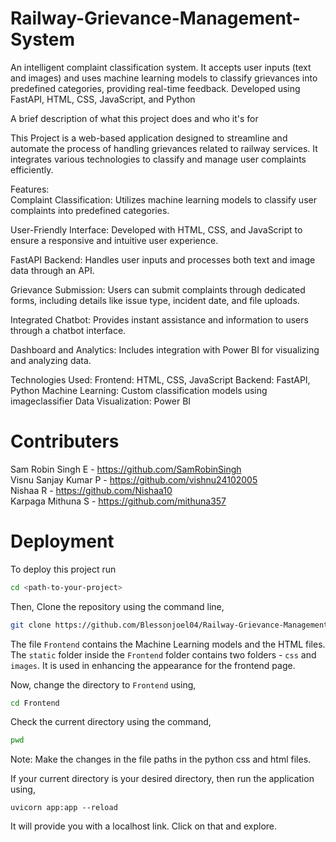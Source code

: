 # Railway-Grievance-Management-System
An intelligent complaint classification system. It accepts user inputs (text and images) and uses machine learning models to classify grievances into predefined categories, providing real-time feedback. Developed using FastAPI, HTML, CSS, JavaScript, and Python

A brief description of what this project does and who it's for

This Project is a web-based application designed to streamline and automate the process of handling grievances related to railway services. It integrates various technologies to classify and manage user complaints efficiently.

Features:   
Complaint Classification: Utilizes machine learning models to classify user complaints into predefined categories.

User-Friendly Interface: Developed with HTML, CSS, and JavaScript to ensure a responsive and intuitive user experience.

FastAPI Backend: Handles user inputs and processes both text and image data through an API.

Grievance Submission: Users can submit complaints through dedicated forms, including details like issue type, incident date, and file uploads.

Integrated Chatbot: Provides instant assistance and information to users through a chatbot interface.

Dashboard and Analytics: Includes integration with Power BI for visualizing and analyzing data.

Technologies Used:
Frontend: HTML, CSS, JavaScript
Backend: FastAPI, Python
Machine Learning: Custom classification models using imageclassifier
Data Visualization: Power BI

# Contributers
Sam Robin Singh E - https://github.com/SamRobinSingh    
Visnu Sanjay Kumar P - https://github.com/vishnu24102005       
Nishaa R - https://github.com/Nishaa10  
Karpaga Mithuna S - https://github.com/mithuna357

# Deployment

To deploy this project run

```bash 
cd <path-to-your-project>
```
Then, Clone the repository using the command line,

```bash
git clone https://github.com/Blessonjoel04/Railway-Grievance-Management-System
```

The file `Frontend` contains the Machine Learning models and the HTML files. The `static` folder inside the `Frontend` folder contains two folders - `css` and `images`. It is used in enhancing the appearance for the frontend page. 

Now, change the directory to `Frontend` using, 

```bash
cd Frontend
```

Check the current directory using the command, 
```bash
pwd
```
Note: Make the changes in the file paths in the python css and html files.    

If your current directory is your desired directory, then run the application using, 

```
uvicorn app:app --reload
```

It will provide you with a localhost link. Click on that and explore.